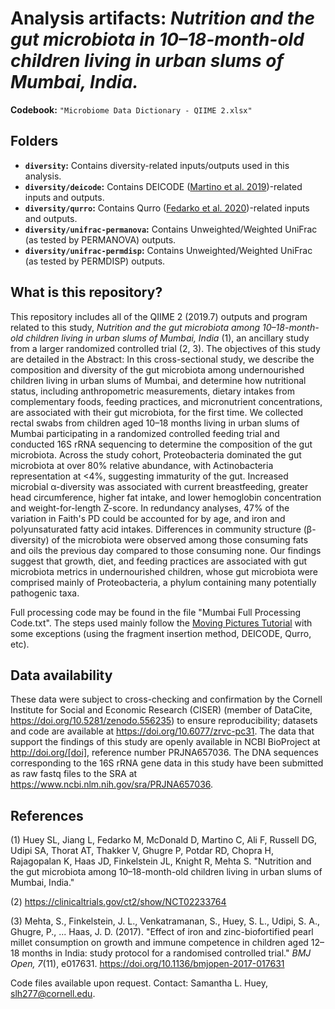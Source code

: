# Analysis artifacts: _Nutrition and the gut microbiota in 10–18-month-old children living in urban slums of Mumbai, India._

**Codebook:** `"Microbiome Data Dictionary - QIIME 2.xlsx"`

## Folders

- **`diversity`:** Contains diversity-related inputs/outputs used in this analysis.
- **`diversity/deicode`:** Contains DEICODE ([Martino et al. 2019](https://msystems.asm.org/content/4/1/e00016-19.abstract))-related inputs and outputs.
- **`diversity/qurro`:** Contains Qurro ([Fedarko et al. 2020](https://academic.oup.com/nargab/article/2/2/lqaa023/5826153))-related inputs and outputs.
- **`diversity/unifrac-permanova`:** Contains Unweighted/Weighted UniFrac (as
  tested by PERMANOVA) outputs.
- **`diversity/unifrac-permdisp`:** Contains Unweighted/Weighted UniFrac (as
  tested by PERMDISP) outputs.

## What is this repository?

This repository includes all of the QIIME 2 (2019.7) outputs and program related to this study, _Nutrition and the gut microbiota among 10–18-month-old children living in urban slums of Mumbai, India_ (1), an ancillary study from a larger randomized controlled trial (2, 3). The objectives of this study are detailed in the Abstract: In this cross-sectional study, we describe the composition and diversity of the gut microbiota among undernourished children living in urban slums of Mumbai, and determine how nutritional status, including anthropometric measurements, dietary intakes from complementary foods, feeding practices, and micronutrient concentrations, are associated with their gut microbiota, for the first time. We collected rectal swabs from children aged 10–18 months living in urban slums of Mumbai participating in a randomized controlled feeding trial and conducted 16S rRNA sequencing to determine the composition of the gut microbiota. Across the study cohort, Proteobacteria dominated the gut microbiota at over 80% relative abundance, with Actinobacteria representation at <4%, suggesting immaturity of the gut. Increased microbial &alpha;-diversity was associated with current breastfeeding, greater head circumference, higher fat intake, and lower hemoglobin concentration and weight-for-length Z-score. In redundancy analyses, 47% of the variation in Faith's PD could be accounted for by age, and iron and polyunsaturated fatty acid intakes. Differences in community structure (&beta;-diversity) of the microbiota were observed among those consuming fats and oils the previous day compared to those consuming none. Our findings suggest that growth, diet, and feeding practices are associated with gut microbiota metrics in undernourished children, whose gut microbiota were comprised mainly of Proteobacteria, a phylum containing many potentially pathogenic taxa.

Full processing code may be found in the file "Mumbai Full Processing Code.txt". The steps used mainly follow the [Moving Pictures Tutorial](https://docs.qiime2.org/2019.7/tutorials/moving-pictures/) with some exceptions (using the fragment insertion method, DEICODE, Qurro, etc).

## Data availability
These data were subject to cross-checking and confirmation by the Cornell Institute for Social and Economic Research (CISER) (member of DataCite, https://doi.org/10.5281/zenodo.556235) to ensure reproducibility; datasets and code are available at https://doi.org/10.6077/zrvc-pc31. The data that support the findings of this study are openly available in NCBI BioProject at http://doi.org/[doi], reference number PRJNA657036. The DNA sequences corresponding to the 16S rRNA gene data in this study have been submitted as raw fastq files to the SRA at https://www.ncbi.nlm.nih.gov/sra/PRJNA657036.

## References

(1) Huey SL, Jiang L, Fedarko M, McDonald D, Martino C, Ali F, Russell DG, Udipi SA, Thorat AT, Thakker V, Ghugre P, Potdar RD, Chopra H, Rajagopalan K, Haas JD, Finkelstein JL, Knight R, Mehta S. "Nutrition and the gut microbiota among 10–18-month-old children living in urban slums of Mumbai, India."

(2) https://clinicaltrials.gov/ct2/show/NCT02233764

(3) Mehta, S., Finkelstein, J. L., Venkatramanan, S., Huey, S. L., Udipi, S. A., Ghugre, P., ...  Haas, J. D. (2017). "Effect of iron and zinc-biofortified pearl millet consumption on growth and immune competence in children aged 12–18 months in India: study protocol for a randomised controlled trial." _BMJ Open, 7_(11), e017631. https://doi.org/10.1136/bmjopen-2017-017631


Code files available upon request. Contact: Samantha L. Huey, slh277@cornell.edu.
